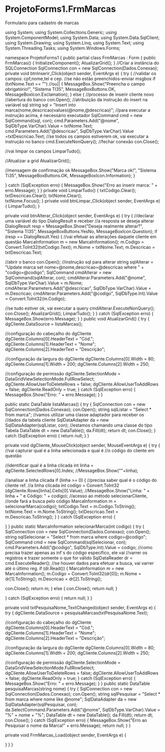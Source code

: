 # ProjetoForms1.FrmMarcas
Formulario para cadastro de marcas

using System;
using System.Collections.Generic;
using System.ComponentModel;
using System.Data;
using System.Data.SqlClient;
using System.Drawing;
using System.Linq;
using System.Text;
using System.Threading.Tasks;
using System.Windows.Forms;

namespace ProjetoForms1
{
    public partial class FrmMarcas : Form
    {
        public FrmMarcas()
        {
            InitializeComponent();
            AtualizarGrid();
        }
        //Criar a instância do SQLConnection
        SqlConnection con = new SqlConnection(Dados.Conexao);
        private void btnInserir_Click(object sender, EventArgs e)
        {
            try
            {
                //validar os campos: cpf,nome,tel e cep.
                //se não estão preenchidos-enviar msgbox
                if (txtNome.Text == "") //ou||
                {
                    MessageBox.Show("Preencha o campo obrigatório!",
                        "Sistema TI35", MessageBoxButtons.OK,
                        MessageBoxIcon.Exclamation);
                }
                else
                {
                    //processo de inserir cliente novo
                    //abertura do banco
                    con.Open();
                    //atribuição da instrução do insert na variável sql
                    string sql = "Insert into marca(nome,descricao)values(@nome,@descricao)";
                    //para executar a instrução acima, é necessário executador
                    SqlCommand cmd = new SqlCommand(sql, con);
                    cmd.Parameters.Add("@nome", SqlDbType.VarChar).Value = txtNome.Text;
                    cmd.Parameters.Add("@descricao", SqlDbType.VarChar).Value =txtDescricao.Text;
                    //se todos os campos estiverem ok, vai executar a instrução no banco
                    cmd.ExecuteNonQuery();
                    //fechar conexão
                    con.Close();

  //vai limpar os campos
                    LimparTudo();

  //Atualizar a grid
                    AtualizarGrid();

  //mensagem de confirmação ok
                    MessageBox.Show("Marca ok!", "Sistema Ti35", MessageBoxButtons.OK,
                        MessageBoxIcon.Information);
                }

  }
            catch (SqlException erro)
            {
                MessageBox.Show("Erro ao inserir marca: " + erro.Message);
            }
        }
        private void LimparTudo()
        {
            txtCodigo.Clear();
            txtDescricao.Clear();
            txtNome.Clear();    
            txtNome.Focus();
        }
        private void btnLimpar_Click(object sender, EventArgs e)
        {
            LimparTudo();
        }

  private void btnAlterar_Click(object sender, EventArgs e)
        {
            try
            {
                //declarar uma variável do tipo DialogResult e receber
                //a resposta se deseja alterar
                DialogResult resp = MessageBox.Show("Deseja realmente alterar?",
                    "Sistema TI35", MessageBoxButtons.YesNo,
                    MessageBoxIcon.Question);
                if (resp == DialogResult.Yes)
                {
                    //vai efetuar as alterações daquele cliente em questão
                    MarcaInformation m = new MarcaInformation();
                    m.Codigo = Convert.ToInt32(txtCodigo.Text);
                    m.Nome = txtNome.Text;
                    m.Descricao = txtDescricao.Text;

  //abrir o banco
                    con.Open();
                    //instrução sql para alterar
                    string sqlAlterar = "Update marca set nome=@nome,descricao=@descricao where " +
                        "codigo=@codigo";
                    SqlCommand cmdAlterar = new SqlCommand(sqlAlterar, con);
                    cmdAlterar.Parameters.Add("@nome", SqlDbType.VarChar).Value =
                        m.Nome;
                    cmdAlterar.Parameters.Add("@descricao", SqlDbType.VarChar).Value =
                        m.Descricao;
                    cmdAlterar.Parameters.Add("@codigo", SqlDbType.Int).Value =
                      Convert.ToInt32(m.Codigo);

  //se tudo estiver ok, vai executar a query
                    cmdAlterar.ExecuteNonQuery();
                    con.Close();
                    AtualizarGrid();
                    LimparTudo();
                }
            }
            catch (SqlException erro)
            {
                MessageBox.Show(erro.Message);
            }
        }
        public void AtualizarGrid()
        {
            try
            {
                dgCliente.DataSource = listaMarcas();

  //configuração do cabeçalho do dgCliente
                dgCliente.Columns[0].HeaderText = "Cód.";
                dgCliente.Columns[1].HeaderText = "Nome";
                dgCliente.Columns[2].HeaderText = "Descrição";

  //configuração da largura do dgCliente
                dgCliente.Columns[0].Width = 80;
                dgCliente.Columns[1].Width = 200;
                dgCliente.Columns[2].Width = 250;

  //configuração de permissão
                dgCliente.SelectionMode =
                    DataGridViewSelectionMode.FullRowSelect;
                dgCliente.AllowUserToDeleteRows = false;
                dgCliente.AllowUserToAddRows = false;
                dgCliente.ReadOnly = true;
            }
            catch (SqlException erro)
            {
                MessageBox.Show("Erro: " + erro.Message);
            }
        }
   
  public static DataTable listaMarcas()
        {
            try
            {
                SqlConnection con = new SqlConnection(Dados.Conexao);
                con.Open();
                string sqlListar = "Select * from marca";
                //vamos utilizar uma classe adaptador para receber os
                //dados da tabela cliente
                SqlDataAdapter da = new SqlDataAdapter(sqlListar, con);
                //estamos chamando uma classe do tipo Tabela
                DataTable dt = new DataTable();
                da.Fill(dt);
                return dt;
                con.Close();
            }
            catch (SqlException erro)
            {
                return null;
            }
        }

  private void dgCliente_MouseClick(object sender, MouseEventArgs e)
        {
            try
            {
                //vai capturar qual é a linha selecionada e qual é
                //o código do cliente em questão

  //identificar qual é a linha clicada
                int linha = dgCliente.SelectedRows[0].Index;
                //MessageBox.Show(""+linha);

  //analisar a linha clicada
                if (linha >= 0)
                {
                    //precisa saber qual é o código do cliente ref. 
                    //a linha clicada
                    int codigo = Convert.ToInt32
                        (dgCliente.Rows[linha].Cells[0].Value);
                    //MessageBox.Show("Linha: " + linha + " e Código: " + codigo);
                    //acesso ao método selecionarCliente,
                    //onde fará a busca pelo código
                    MarcaInformation m = selecionarMarca(codigo);
                    txtCodigo.Text = m.Codigo.ToString();
                    txtNome.Text = m.Nome.ToString();
                    txtDescricao.Text = m.Descricao.ToString();
                }
            }
            catch (SqlException erro)
            {

  }
        }
        public static MarcaInformation selecionarMarca(int codigo)
        {
            try
            {
                SqlConnection con = new SqlConnection(Dados.Conexao);
                con.Open();
                string sqlSelecionar = "Select * from marca where codigo=@codigo";
                SqlCommand cmd = new SqlCommand(sqlSelecionar, con);
                cmd.Parameters.Add("@codigo", SqlDbType.Int).Value = codigo;
                //como precisa trazer apenas as inf´s do código específico, ele vai
                //varrer os registros e trazer somente o que for válido
                SqlDataReader dr = cmd.ExecuteReader();
                //se houver dados para efetuar a busca, vai varrer até o último reg.
                if (dr.Read())
                {
                    MarcaInformation m = new MarcaInformation();
                    m.Codigo = Convert.ToInt32(dr[0]);
                    m.Nome = dr[1].ToString();
                    m.Descricao = dr[2].ToString();
                    
  con.Close();
                    return m;
                }
                else
                {
                    con.Close();
                    return null;
                }

  }
            catch (SqlException erro)
            {
                return null;
            }
        }

  private void txtPesquisaNome_TextChanged(object sender, EventArgs e)
        {
            try
            {
                dgCliente.DataSource = pesquisaMarcas(txtPesquisaNome.Text);

  //configuração do cabeçalho do dgCliente
                dgCliente.Columns[0].HeaderText = "Cód.";
                dgCliente.Columns[1].HeaderText = "Nome";
                dgCliente.Columns[2].HeaderText = "Descrição";

  //configuração da largura do dgCliente
                dgCliente.Columns[0].Width = 80;
                dgCliente.Columns[1].Width = 200;
                dgCliente.Columns[2].Width = 250;

  //configuração de permissão
                dgCliente.SelectionMode =
                    DataGridViewSelectionMode.FullRowSelect;
                dgCliente.AllowUserToDeleteRows = false;
                dgCliente.AllowUserToAddRows = false;
                dgCliente.ReadOnly = true;
            }
            catch (SqlException erro)
            {
                MessageBox.Show("Erro: " + erro.Message);
            }
        }
        public static DataTable pesquisaMarcas(string nome)
        {
            try
            {
                SqlConnection con = new SqlConnection(Dados.Conexao);
                con.Open();
                string sqlPesquisar =
                    "Select * from marca where nome like @nome";
                SqlDataAdapter da = new SqlDataAdapter(sqlPesquisar, con);
                da.SelectCommand.Parameters.Add("@nome", SqlDbType.VarChar).Value =
                    "%" + nome + "%";
                DataTable dt = new DataTable();
                da.Fill(dt);
                return dt;
                con.Close();
            }
            catch (SqlException erro)
            {
                MessageBox.Show("Erro ao Pesquisar o nome da Marca!"
                    + erro.Message);
                return null;
            }
        }

 private void FrmMarcas_Load(object sender, EventArgs e)
        {

  }
}
}
